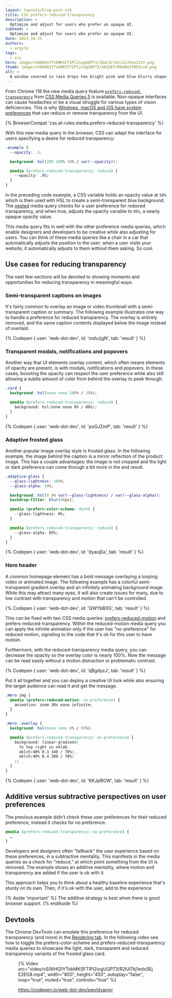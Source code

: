 ```yaml
---
layout: layouts/blog-post.njk
title: CSS prefers-reduced-transparency
description: >
  Optimize and adjust for users who prefer an opaque UI.
subhead: >
  Optimize and adjust for users who prefer an opaque UI.
date: 2023-10-25
authors:
  - argyle
tags:
  - css
hero: image/vS06HQ1YTsbMKSFTIPl2iogUQP73/3QaCdrr6JiX2JSVu2ZzY.png
thumb: image/vS06HQ1YTsbMKSFTIPl2iogUQP73/k83UEFvMkHOeSfB59cxU.png
alt: >
  A window covered in rain drops has bright pink and blue blurry shapes beyond the glass that are likely neon lights but they can't be fully made out.
---
```


From Chrome 118 the new media query feature
[`prefers-reduced-transparency`](https://developer.mozilla.org/docs/Web/CSS/@media/prefers-reduced-transparency)
from [CSS Media Queries
5](https://www.w3.org/TR/mediaqueries-5/#prefers-reduced-transparency) is
available. Non-opaque interfaces can cause headaches or be a visual struggle for
various types of vision deficiencies. This is why [Windows, macOS and iOS have
system
preferences](https://psdtohtml.dev/ideas/accessibility-transparencies-css/#:~:text=How%20to%20activate%20transparency%20reduction)
that can reduce or remove transparency from the UI.

{% BrowserCompat 'css.at-rules.media.prefers-reduced-transparency' %}

With this new media query in the browser, CSS can adapt the interface for users
specifying a desire for reduced transparency:

```css
.example {
  --opacity: .5;

  background: hsl(200 100% 50% / var(--opacity));

  @media (prefers-reduced-transparency: reduce) {
    --opacity: .95;
  }
}
```

In the preceding code example, a CSS variable holds an opacity value at `50%`
which is then used with HSL to create a semi-transparent blue background. The
[nested](/articles/css-nesting/) media query checks for a user preference for
reduced transparency, and when true, adjusts the opacity variable to `95%`, a
nearly opaque opacity value.

This media query fits in well with the other preference media queries, which
enable designers and developers to be creative while also adjusting for users.
You can think of these media queries like a chair in a car that automatically
adjusts the position to the user; when a user visits your website, it
automatically adjusts to them without them asking. So cool.

## Use cases for reducing transparency

The next few sections will be devoted to showing moments and opportunities for
reducing transparency in meaningful ways.

### Semi-transparent captions on images

It's fairly common to overlay an image or video thumbnail with a
semi-transparent caption or summary. The following example illustrates one way
to handle a preference for reduced transparency. The overlay is entirely
removed, and the same caption contents displayed below the image instead of
overlaid.

{% Codepen {
  user: 'web-dot-dev',
  id: 'mdvJjgN',
  tab: 'result'
} %}

### Transparent modals, notifications and popovers

Another way that UI elements overlay content, which often means elements of
opacity are present, is with modals, notifications and popovers. In these cases,
boosting the opacity can respect the user preference while also still allowing a
subtle amount of color from behind the overlay to peek through.

```css
.card {
  background: hsl(none none 100% / 20%);

  @media (prefers-reduced-transparency: reduce) {
    background: hsl(none none 0% / 80%);
  }
}
```

{% Codepen {
  user: 'web-dot-dev',
  id: 'poGJZmP',
  tab: 'result'
} %}

### Adaptive frosted glass

Another popular image overlay style is frosted glass. In the following example,
the image behind the caption is a mirror reflection of the product image. This
has a couple advantages: the image is not cropped and the light or dark
preference can come through a bit more in the end result.

```css
.adaptive-glass {
  --glass-lightness: 100%;
  --glass-alpha: 50%;

  background: hsl(0 0% var(--glass-lightness) / var(--glass-alpha));
  backdrop-filter: blur(40px);

  @media (prefers-color-scheme: dark) {
    --glass-lightness: 0%;
  }

  @media (prefers-reduced-transparency: reduce) {
    --glass-alpha: 85%;
  }
}
```

{% Codepen {
  user: 'web-dot-dev',
  id: 'dyaojEa',
  tab: 'result'
} %}

### Hero header

A common homepage element has a bold message overlaying a looping video or
animated image. The following example has a colorful semi-transparent gradient
overlay and an infinitely animating background image. While this may attract
many eyes, it will also create issues for many, due to low contrast with
transparency and motion that can't be controlled.

{% Codepen {
  user: 'web-dot-dev',
  id: 'QWYbBXG',
  tab: 'result'
} %}

This can be fixed with two CSS media queries:
[prefers-reduced-motion](https://developer.mozilla.org/docs/Web/CSS/@media/prefers-reduced-motion)
and prefers-reduced-transparency. Within the reduced-motion media query you can
apply the infinite animation only if the user has "no-preference" for reduced
motion, signaling to the code that it's ok for this user to have motion.

Furthermore, with the reduced-transparency media query, you can decrease the
opacity so the overlay color is nearly 100%. Now the message can be read easily
without a motion distraction or problematic contrast.

{% Codepen {
  user: 'web-dot-dev',
  id: 'qBgdyzJ',
  tab: 'result'
} %}

Put it all together and you can deploy a creative UI look while also ensuring
the target audience can read it and get the message.

```css
.Hero img {
  @media (prefers-reduced-motion: no-preference) {
    animation: zoom 30s ease infinite;
  }
}

.Hero .overlay {
  background: hsl(none none 0% / 95%);

  @media (prefers-reduced-transparency: no-preference) {
    background: linear-gradient(
      to top right in oklab,
      oklch(40% 0.3 340 / 70%),
      oklch(40% 0.4 200 / 70%)
    );
  }
}
```

{% Codepen {
  user: 'web-dot-dev',
  id: 'KKJpBOW',
  tab: 'result'
} %}

## Additive versus subtractive perspectives on user preferences

The previous example didn't check these user preferences for their reduced
preference, instead it checks for no preference.

```css
@media (prefers-reduced-transparency: no-preference) {
  …
}
```

Developers and designers often "fallback" the user experience based on these
preferences, in a subtractive mentality. This manifests in the media queries as
a check for "reduce," at which point something from the UI is removed. The
example shows an additive mentality, where motion and transparency are added if
the user is ok with it.

This approach helps you to think about a healthy baseline experience that's
sturdy on its own. Then, if it's ok with the user, add to the experience.

{% Aside 'important' %}
The additive strategy is best when there is good browser support.
{% endAside %}

## Devtools

The Chrome DevTools can emulate this preference for reduced transparency (and
more) in the [Rendering tab](/docs/devtools/rendering/). In the following video
see how to toggle the prefers-color-scheme and prefers-reduced-transparency
media queries to showcase the light, dark, transparent and reduced transparency
variants of the frosted glass card.

<figure>

  {% Video
    src="video/vS06HQ1YTsbMKSFTIPl2iogUQP73/R2fJI7kj1edxSEjE2EG8.mp4",
    width="800",
    height="450",
    autoplay="false",
    loop="true",
    muted="true",
    controls="true"
  %}

  <figcaption>
    <a href="https://codepen.io/web-dot-dev/pen/dyaojxr">https://codepen.io/web-dot-dev/pen/dyaojxr</a>
  </figcaption>

</figure>

